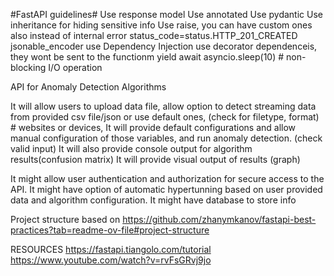 #FastAPI guidelines#
Use response model
Use annotated 
Use pydantic
Use inheritance for hiding sensitive info
Use raise, you can have custom ones also instead of internal error
    status_code=status.HTTP_201_CREATED
jsonable_encoder
use Dependency Injection
use decorator dependenceis, they wont be sent to the functionm
yield
await asyncio.sleep(10) # non-blocking I/O operation




API for Anomaly Detection Algorithms

It will allow users to upload data file, allow option to detect streaming data from provided csv file/json or use default ones, (check for filetype, format)      # websites or devices,
It will provide default configurations and allow manual configuration  of those variables, and run anomaly detection. (check valid input)
It will also provide console output for algorithm results(confusion matrix)
It will provide visual output of results (graph)


It might allow user authentication and authorization for secure access to the API.
It might have option of automatic hypertunning based on user provided data and algorithm configuration. 
It might have database to store info

Project structure based on https://github.com/zhanymkanov/fastapi-best-practices?tab=readme-ov-file#project-structure

RESOURCES
https://fastapi.tiangolo.com/tutorial
https://www.youtube.com/watch?v=rvFsGRvj9jo